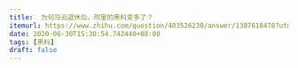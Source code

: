 ```yaml
---
title:  为何马云退休后，阿里的黑料变多了？
itemurl: https://www.zhihu.com/question/403526230/answer/1307618478?utm_source=com.ideashower.readitlater.pro&utm_medium=social&utm_oi=28196191862784
date: 2020-06-30T15:30:54.742440+08:00
tags: [黑料]
draft: false
---
```

